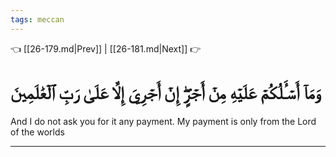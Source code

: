 ```yaml
---
tags: meccan
---
```


👈 [[26-179.md|Prev]] | [[26-181.md|Next]] 👉

# وَمَآ أَسۡـَٔلُكُمۡ عَلَيۡهِ مِنۡ أَجۡرٍۖ إِنۡ أَجۡرِيَ إِلَّا عَلَىٰ رَبِّ ٱلۡعَٰلَمِينَ

And I do not ask you for it any payment. My payment is only from the Lord of the worlds

---

